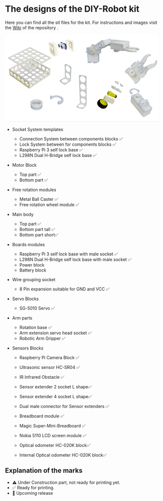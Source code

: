 # The designs of the DIY-Robot kit

Here you can find all the stl files for the kit. For instructions and images visit the [Wiki](https://github.com/eellak/gsoc2019-diyrobot/wiki)  of the repository . 

![components](../assets/images/components.png)

* Socket System templates 
  * Connection System between components blocks :white_check_mark:
  * Lock System between for components blocks :white_check_mark:
  * Raspberry Pi 3 self lock base :white_check_mark:
  * L298N Dual H-Bridge self lock base :white_check_mark:
* Motor Block 
  * Top part :white_check_mark:
  * Bottom part :white_check_mark:
* Free rotation modules
  * Metal Ball Caster :white_check_mark:
  * Free rotation wheel module :white_check_mark:
* Main body 
  * Top part :white_check_mark:
  * Bottom part tall :white_check_mark:
  * Bottom part short:white_check_mark:
* Boards modules
  * Raspberry Pi 3 self lock base with male socket :white_check_mark:
  * L298N Dual H-Bridge self lock base with male socket :white_check_mark:
  * Power block 
  * Battery block
* Wire grouping socket 
  
  * 8 Pin expansion suitable for GND and VCC  :white_check_mark:
* Servo Blocks
  
  * SG-5010 Servo :white_check_mark:
* Arm parts
  * Rotation base :white_check_mark:
  * Arm extension servo head socket :white_check_mark:
  * Robotic Arm Gripper :white_check_mark:
* Sensors Blocks
  * Raspberry Pi Camera Block :white_check_mark:
  
  * Ultrasonic sensor HC-SR04 :white_check_mark:
  
  * IR Infrared Obstacle :white_check_mark:
  
  * Sensor extender 2 socket L shape:white_check_mark:
  
  * Sensor extender 4 socket L shape:white_check_mark:
  
  * Dual male connector for Sensor extenders :white_check_mark:
  
  * Breadboard module :white_check_mark:
  
  * Magic Super-Mini-Breadboard :white_check_mark:
  
  * Nokia 5110 LCD screen module :white_check_mark:
  
  * Optical odometer HC-020K block:white_check_mark:
  
  * Internal Optical odometer HC-020K block:white_check_mark:
  
    


## Explanation of the marks
* :warning: Under Construction part, not ready for printing yet.
* :white_check_mark: Ready for printing.
* :construction: Upcoming release
